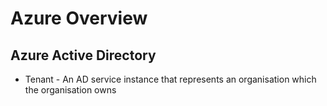 # Azure Overview

## Azure Active Directory
- Tenant - An AD service instance that represents an organisation which the organisation owns
